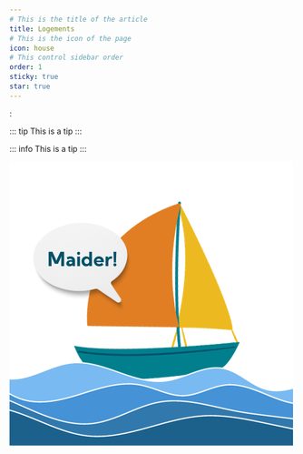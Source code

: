 ```yaml
---
# This is the title of the article
title: Logements
# This is the icon of the page
icon: house
# This control sidebar order
order: 1
sticky: true
star: true
---
```


<!-- @include: ./tag/energie/ -->
<!-- @include: ./demo.snippet.md#snippet -->:

::: tip
This is a tip
:::

::: info
This is a tip
:::

![An image](/logo.png)

